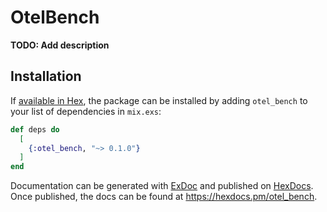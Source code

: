 # OtelBench

**TODO: Add description**

## Installation

If [available in Hex](https://hex.pm/docs/publish), the package can be installed
by adding `otel_bench` to your list of dependencies in `mix.exs`:

```elixir
def deps do
  [
    {:otel_bench, "~> 0.1.0"}
  ]
end
```

Documentation can be generated with [ExDoc](https://github.com/elixir-lang/ex_doc)
and published on [HexDocs](https://hexdocs.pm). Once published, the docs can
be found at <https://hexdocs.pm/otel_bench>.

